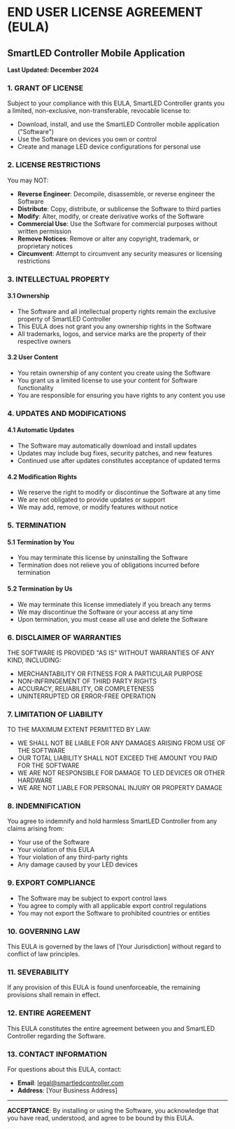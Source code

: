 # END USER LICENSE AGREEMENT (EULA)
## SmartLED Controller Mobile Application

**Last Updated: December 2024**

### 1. GRANT OF LICENSE

Subject to your compliance with this EULA, SmartLED Controller grants you a limited, non-exclusive, non-transferable, revocable license to:
- Download, install, and use the SmartLED Controller mobile application ("Software")
- Use the Software on devices you own or control
- Create and manage LED device configurations for personal use

### 2. LICENSE RESTRICTIONS

You may NOT:
- **Reverse Engineer**: Decompile, disassemble, or reverse engineer the Software
- **Distribute**: Copy, distribute, or sublicense the Software to third parties
- **Modify**: Alter, modify, or create derivative works of the Software
- **Commercial Use**: Use the Software for commercial purposes without written permission
- **Remove Notices**: Remove or alter any copyright, trademark, or proprietary notices
- **Circumvent**: Attempt to circumvent any security measures or licensing restrictions

### 3. INTELLECTUAL PROPERTY

#### 3.1 Ownership
- The Software and all intellectual property rights remain the exclusive property of SmartLED Controller
- This EULA does not grant you any ownership rights in the Software
- All trademarks, logos, and service marks are the property of their respective owners

#### 3.2 User Content
- You retain ownership of any content you create using the Software
- You grant us a limited license to use your content for Software functionality
- You are responsible for ensuring you have rights to any content you use

### 4. UPDATES AND MODIFICATIONS

#### 4.1 Automatic Updates
- The Software may automatically download and install updates
- Updates may include bug fixes, security patches, and new features
- Continued use after updates constitutes acceptance of updated terms

#### 4.2 Modification Rights
- We reserve the right to modify or discontinue the Software at any time
- We are not obligated to provide updates or support
- We may add, remove, or modify features without notice

### 5. TERMINATION

#### 5.1 Termination by You
- You may terminate this license by uninstalling the Software
- Termination does not relieve you of obligations incurred before termination

#### 5.2 Termination by Us
- We may terminate this license immediately if you breach any terms
- We may discontinue the Software or your access at any time
- Upon termination, you must cease all use and delete the Software

### 6. DISCLAIMER OF WARRANTIES

THE SOFTWARE IS PROVIDED "AS IS" WITHOUT WARRANTIES OF ANY KIND, INCLUDING:
- MERCHANTABILITY OR FITNESS FOR A PARTICULAR PURPOSE
- NON-INFRINGEMENT OF THIRD PARTY RIGHTS
- ACCURACY, RELIABILITY, OR COMPLETENESS
- UNINTERRUPTED OR ERROR-FREE OPERATION

### 7. LIMITATION OF LIABILITY

TO THE MAXIMUM EXTENT PERMITTED BY LAW:
- WE SHALL NOT BE LIABLE FOR ANY DAMAGES ARISING FROM USE OF THE SOFTWARE
- OUR TOTAL LIABILITY SHALL NOT EXCEED THE AMOUNT YOU PAID FOR THE SOFTWARE
- WE ARE NOT RESPONSIBLE FOR DAMAGE TO LED DEVICES OR OTHER HARDWARE
- WE ARE NOT LIABLE FOR PERSONAL INJURY OR PROPERTY DAMAGE

### 8. INDEMNIFICATION

You agree to indemnify and hold harmless SmartLED Controller from any claims arising from:
- Your use of the Software
- Your violation of this EULA
- Your violation of any third-party rights
- Any damage caused by your LED devices

### 9. EXPORT COMPLIANCE

- The Software may be subject to export control laws
- You agree to comply with all applicable export control regulations
- You may not export the Software to prohibited countries or entities

### 10. GOVERNING LAW

This EULA is governed by the laws of [Your Jurisdiction] without regard to conflict of law principles.

### 11. SEVERABILITY

If any provision of this EULA is found unenforceable, the remaining provisions shall remain in effect.

### 12. ENTIRE AGREEMENT

This EULA constitutes the entire agreement between you and SmartLED Controller regarding the Software.

### 13. CONTACT INFORMATION

For questions about this EULA, contact:
- **Email**: legal@smartledcontroller.com
- **Address**: [Your Business Address]

---

**ACCEPTANCE**: By installing or using the Software, you acknowledge that you have read, understood, and agree to be bound by this EULA.
